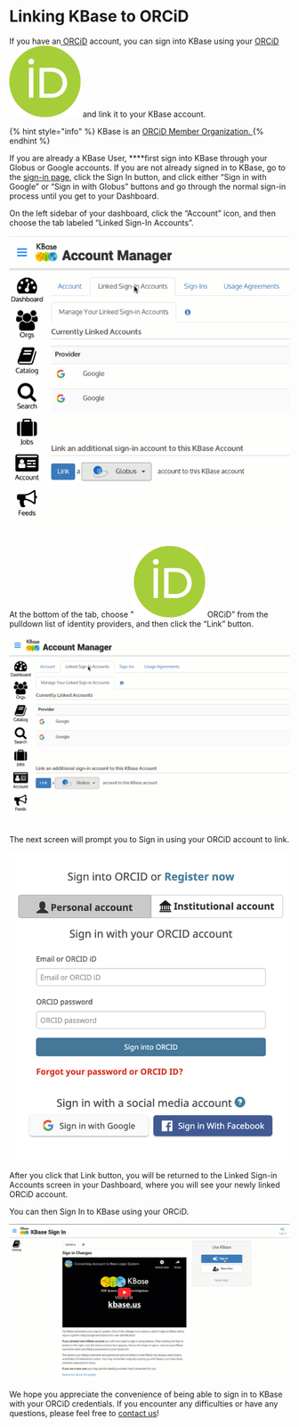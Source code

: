 # Linking KBase to ORCiD

If you have an[ ORCiD](https://orcid.org/) account, you can sign into KBase using your [ORCiD ![](../../.gitbook/assets/orcidid_icon128x128.png)](https://orcid.org/)  and link it to your KBase account.

{% hint style="info" %}
KBase is an [ORCiD Member Organization. ](https://orcid.org/members/0016f00002ZLyhNAAT-kbase)
{% endhint %}

If you are already a KBase User, ****first sign into KBase through your Globus or Google accounts. If you are not already signed in to KBase, go to the [sign-in page](https://narrative.kbase.us/), click the Sign In button, and click either “Sign in with Google”  or “Sign in with Globus” buttons and go through the normal sign-in process until you get to your Dashboard.

On the left sidebar of your dashboard, click the “Account” icon, and then choose the tab labeled “Linked Sign-In Accounts”.

![](../../.gitbook/assets/kbase_linkaccounts.gif)

At the bottom of the tab, choose "[![](../../.gitbook/assets/orcidid_icon128x128.png)](https://orcid.org/) ORCiD” from the pulldown list of identity providers, and then click the “Link” button.

![](../../.gitbook/assets/kbaselinkaccounts.gif)

The next screen will prompt you to Sign in using your ORCiD account to link.

![](../../.gitbook/assets/orcidlogin.png)

After you click that Link button, you will be returned to the Linked Sign-in Accounts screen in your Dashboard, where you will see your newly linked ORCiD account.

You can then Sign In to KBase using your ORCiD. 

![](../../.gitbook/assets/kbase_orcid.gif)

We hope you appreciate the convenience of being able to sign in to KBase with your ORCiD credentials. If you encounter any difficulties or have any questions, please feel free to [contact us](https://kbase.us/contact-us/)!

